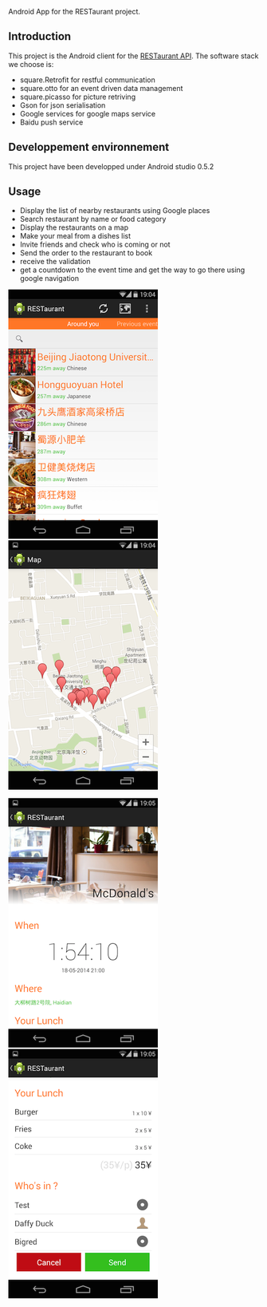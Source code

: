 Android App for the RESTaurant project.

Introduction
----------

This project is the Android client for the [RESTaurant API](https://github.com/gaodayue/RESTaurant_backend). The software stack we choose is:

* square.Retrofit for restful communication
* square.otto     for an event driven data management
* square.picasso  for picture retriving
* Gson            for json serialisation
* Google services for google maps service
* Baidu push service

Developpement environnement
----------

This project have been developped under Android studio 0.5.2

Usage
----------

* Display the list of nearby restaurants using Google places
* Search restaurant by name or food category
* Display the restaurants on a map
* Make your meal from a dishes list
* Invite friends and check who is coming or not
* Send the order to the restaurant to book
* receive the validation
* get a countdown to the event time and get the way to go there using google navigation

![Main page](doc/main_page.png)
 ![Main page](doc/Map.png)

![Main page](doc/Review_countdown_address.png)
 ![Main page](doc/Review_deashes_friends_coming.png)


